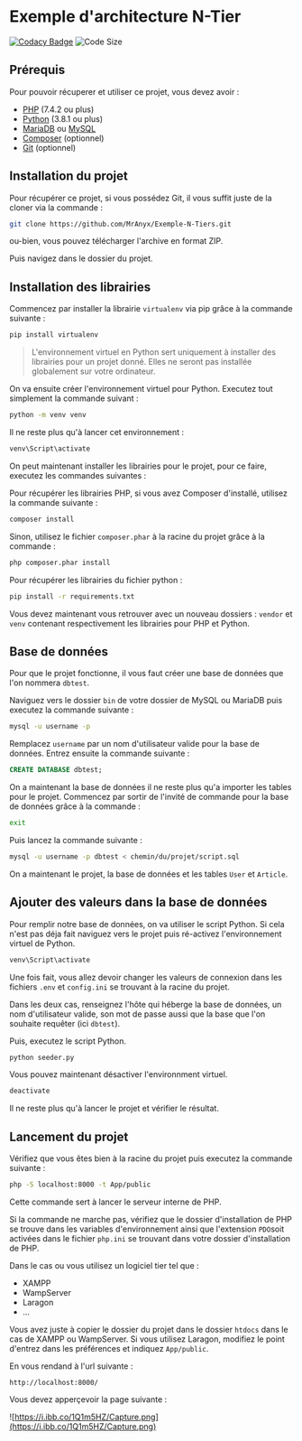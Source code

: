 # Exemple d'architecture N-Tier
[![Codacy Badge](https://api.codacy.com/project/badge/Grade/35e1dad3a00b484387aee061f55e48f1)](https://www.codacy.com/manual/MrAnyx/Exemple-N-Tiers?utm_source=github.com&amp;utm_medium=referral&amp;utm_content=MrAnyx/Exemple-N-Tiers&amp;utm_campaign=Badge_Grade)
![Code Size](https://img.shields.io/github/languages/code-size/MrAnyx/Skeleton-TimePHP)

## Prérequis

Pour pouvoir récuperer et utiliser ce projet, vous devez avoir : 

* [PHP](https://www.php.net/downloads) (7.4.2 ou plus)
* [Python](https://www.python.org/downloads/) (3.8.1 ou plus)
* [MariaDB](https://downloads.mariadb.org/) ou [MySQL](https://dev.mysql.com/downloads/mysql/)
* [Composer](https://getcomposer.org/download/) (optionnel)
* [Git](https://git-scm.com/) (optionnel)

## Installation du projet

Pour récupérer ce projet, si vous possédez Git, il vous suffit juste de la cloner via la commande : 

```bash
git clone https://github.com/MrAnyx/Exemple-N-Tiers.git
```
ou-bien, vous pouvez télécharger l'archive en format ZIP.

Puis navigez dans le dossier du projet.

## Installation des librairies

Commencez par installer la librairie `virtualenv` via pip grâce à la commande suivante : 

```bash 
pip install virtualenv
```

> L'environnement virtuel en Python sert uniquement à installer des librairies pour un projet donné. Elles ne seront pas installée globalement sur votre ordinateur.

On va ensuite créer l'environnement virtuel pour Python. Executez tout simplement la commande suivant : 

```bash
python -m venv venv
```

Il ne reste plus qu'à lancer cet environnement : 

```bash
venv\Script\activate
```

On peut maintenant installer les librairies pour le projet, pour ce faire, executez les commandes suivantes : 

Pour récupérer les librairies PHP, si vous avez Composer d'installé, utilisez la commande suivante : 
```bash
composer install
```

Sinon, utilisez le fichier `composer.phar` à la racine du projet grâce à la commande : 

```bash
php composer.phar install
```

Pour récupérer les librairies du fichier python : 
```bash
pip install -r requirements.txt
```

Vous devez maintenant vous retrouver avec un nouveau dossiers : `vendor` et `venv` contenant respectivement les librairies pour PHP et Python.

## Base de données

Pour que le projet fonctionne, il vous faut créer une base de données que l'on nommera `dbtest`.

Naviguez vers le dossier `bin` de votre dossier de MySQL ou MariaDB puis executez la commande suivante : 

```bash
mysql -u username -p
```
Remplacez `username` par un nom d'utilisateur valide pour la base de données. Entrez ensuite la commande suivante : 

```SQL
CREATE DATABASE dbtest;
```
On a maintenant la base de données il ne reste plus qu'a importer les tables pour le projet. Commencez par sortir de l'invité de commande pour la base de données grâce à la commande : 

```bash
exit
```

Puis lancez la commande suivante : 

```bash
mysql -u username -p dbtest < chemin/du/projet/script.sql
```

On a maintenant le projet, la base de données et les tables `User` et `Article`.

## Ajouter des valeurs dans la base de données

Pour remplir notre base de données, on va utiliser le script Python. Si cela n'est pas déja fait naviguez vers le projet puis ré-activez l'environnement virtuel de Python.

```bash
venv\Script\activate
```

Une fois fait, vous allez devoir changer les valeurs de connexion dans les fichiers `.env` et `config.ini` se trouvant à la racine du projet.

Dans les deux cas, renseignez l'hôte qui héberge la base de données, un nom d'utilisateur valide, son mot de passe aussi que la base que l'on souhaite requêter (ici `dbtest`).

Puis, executez le script Python.

```bash
python seeder.py
```

Vous pouvez maintenant désactiver l'environnment virtuel.

```bash
deactivate
```

Il ne reste plus qu'à lancer le projet et vérifier le résultat.

## Lancement du projet

Vérifiez que vous êtes bien à la racine du projet puis executez la commande suivante : 

```bash
php -S localhost:8000 -t App/public
```
Cette commande sert à lancer le serveur interne de PHP.

Si la commande ne marche pas, vérifiez que le dossier d'installation de PHP se trouve dans les variables d'environnement ainsi que l'extension `PDO`soit activées dans le fichier `php.ini` se trouvant dans votre dossier d'installation de PHP.

Dans le cas ou vous utilisez un logiciel tier tel que : 
* XAMPP
* WampServer
* Laragon
* ...

Vous avez juste à copier le dossier du projet dans le dossier `htdocs` dans le cas de XAMPP ou WampServer. Si vous utilisez Laragon, modifiez le point d'entrez dans les préférences et indiquez `App/public`.

En vous rendand à l'url suivante : 

```
http://localhost:8000/
```

Vous devez apperçevoir la page suivante : 

![https://i.ibb.co/1Q1m5HZ/Capture.png](https://i.ibb.co/1Q1m5HZ/Capture.png)
<!--stackedit_data:
eyJoaXN0b3J5IjpbLTMwMDIxNDkxNV19
-->